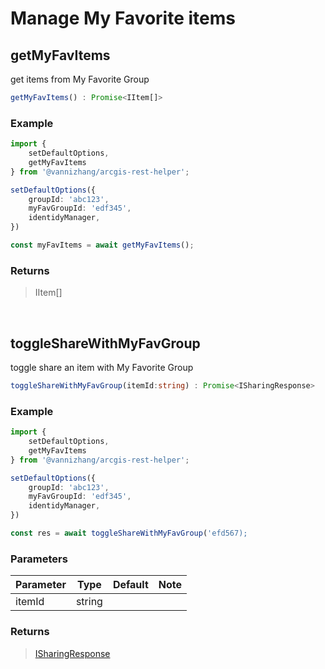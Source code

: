 # Manage My Favorite items

## getMyFavItems 

get items from My Favorite Group

```ts
getMyFavItems() : Promise<IItem[]>
```

### Example

```ts
import {
    setDefaultOptions,
    getMyFavItems
} from '@vannizhang/arcgis-rest-helper';

setDefaultOptions({
    groupId: 'abc123',
    myFavGroupId: 'edf345',
    identidyManager,
})

const myFavItems = await getMyFavItems();
```

### Returns
> IItem[]

<br />

## toggleShareWithMyFavGroup 

toggle share an item with My Favorite Group

```ts
toggleShareWithMyFavGroup(itemId:string) : Promise<ISharingResponse>
```

### Example

```ts
import {
    setDefaultOptions,
    getMyFavItems
} from '@vannizhang/arcgis-rest-helper';

setDefaultOptions({
    groupId: 'abc123',
    myFavGroupId: 'edf345',
    identidyManager,
})

const res = await toggleShareWithMyFavGroup('efd567);
```
### Parameters
| Parameter   | Type        | Default     | Note        |
| ----------- | ----------- | ----------- | ----------- |
| itemId     | string        |         |         |

### Returns
> [ISharingResponse](https://esri.github.io/arcgis-rest-js/api/portal/ISharingResponse/)